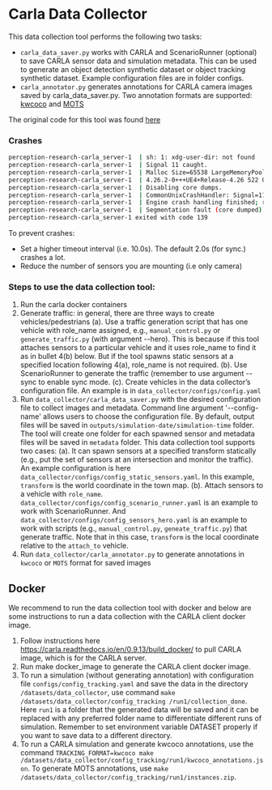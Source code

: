 # Carla Data Collector

This data collection tool performs the following two tasks:
- `carla_data_saver.py` works with CARLA and ScenarioRunner (optional) to save CARLA sensor data and simulation metadata. This can be used to generate an object detection synthetic dataset or object tracking synthetic dataset. Example configuration files are in folder configs.
- `carla_annotator.py` generates annotations for CARLA camera images saved by carla_data_saver.py. Two annotation formats are supported: [kwcoco](https://kwcoco.readthedocs.io/en/release/) and [MOTS](https://motchallenge.net/instructions)

The original code for this tool was found [here](https://github.com/carla-simulator/carla/pull/4992)

### Crashes

```bash
perception-research-carla_server-1  | sh: 1: xdg-user-dir: not found
perception-research-carla_server-1  | Signal 11 caught.
perception-research-carla_server-1  | Malloc Size=65538 LargeMemoryPoolOffset=65554 
perception-research-carla_server-1  | 4.26.2-0+++UE4+Release-4.26 522 0
perception-research-carla_server-1  | Disabling core dumps.
perception-research-carla_server-1  | CommonUnixCrashHandler: Signal=11
perception-research-carla_server-1  | Engine crash handling finished; re-raising signal 11 for the default handler. Good bye.
perception-research-carla_server-1  | Segmentation fault (core dumped)
perception-research-carla_server-1 exited with code 139
```

To prevent crashes:
- Set a higher timeout interval (i.e. 10.0s). The default 2.0s (for sync.) crashes a lot.
- Reduce the number of sensors you are mounting (i.e only camera)





### Steps to use the data collection tool:

1. Run the carla docker containers
2. Generate traffic: in general, there are three ways to create vehicles/pedestrians
    (a). Use a traffic generation script that has one vehicle with role_name assigned, e.g., ```manual_control.py``` or ```generate_traffic.py``` (with argument --hero). This is because if this tool attaches sensors to a particular vehicle and it uses role_name to find it as in bullet 4(b) below. But if the tool spawns static sensors at a specified location following 4(a), role_name is not required.
    (b). Use ScenarioRunner to generate the traffic (remember to use argument --sync to enable sync mode.
    (c). Create vehicles in the data collector’s configuration file. An example is in ```data_collector/configs/config.yaml```
3. Run ```data_collector/carla_data_saver.py``` with the desired configuration file to collect images and metadata. Command line argument '--config-name' allows users to choose the configuration file. By default, output files will be saved in ```outputs/simulation-date/simulation-time``` folder. The tool will create one folder for each spawned sensor and metadata files will be saved in ```metadata``` folder. This data collection tool supports two cases:
    (a). It can spawn sensors at a specified transform statically (e.g., put the set of sensors at an intersection and monitor the traffic). An example configuration is here ```data_collector/configs/config_static_sensors.yaml```. In this example, ```transform``` is the world coordinate in the town map.
    (b). Attach sensors to a vehicle with ```role_name```. ```data_collector/configs/config_scenario_runner.yaml``` is an example to work with ScenarioRunner. And ```data_collector/configs/config_sensors_hero.yaml``` is an example to work with scripts (e.g., ```manual_control.py```, ```geneate_traffic.py```) that generate traffic. Note that in this case, ```transform``` is the local coordinate relative to the ```attach_to``` vehicle.
4. Run ```data_collector/carla_annotator.py``` to generate annotations in ```kwcoco``` or ```MOTS``` format for saved images

## Docker

We recommend to run the data collection tool with docker and below are some instructions to run a data collection with the CARLA client docker image.

1. Follow instructions here https://carla.readthedocs.io/en/0.9.13/build_docker/ to pull CARLA image, which is for the CARLA server.
2. Run make docker_image to generate the CARLA client docker image.
3. To run a simulation (without generating annotation) with configuration file ```configs/config_tracking.yaml``` and save the data in the directory ```/datasets/data_collector```, use command ```make /datasets/data_collector/config_tracking /run1/collection_done```. Here ```run1``` is a folder that the generated data will be saved and it can be replaced with any preferred folder name to differentiate different runs of simulation. Remember to set environment variable DATASET properly if you want to save data to a different directory.
4. To run a CARLA simulation and generate kwcoco annotations, use the command ```TRACKING_FORMAT=kwcoco make /datasets/data_collector/config_tracking/run1/kwcoco_annotations.json```. To generate MOTS annotations, use ```make /datasets/data_collector/config_tracking/run1/instances.zip```.